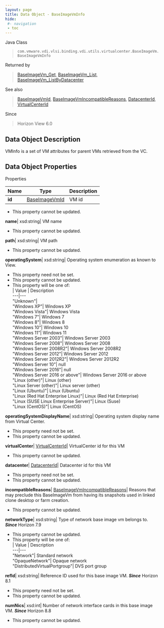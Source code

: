 ```yaml
---
layout: page
title: Data Object - BaseImageVmInfo
hide:
 #- navigation
 - toc
---
```






Java Class  
> `com.vmware.vdi.vlsi.binding.vdi.utils.virtualcenter.BaseImageVm.BaseImageVmInfo`

Returned by  
> [BaseImageVm_Get](vdi.utils.virtualcenter.BaseImageVm.md#get), [BaseImageVm_List](vdi.utils.virtualcenter.BaseImageVm.md#list), [BaseImageVm_ListByDatacenter](vdi.utils.virtualcenter.BaseImageVm.md#listByDatacenter)

See also  
> [BaseImageVmId](vdi.entity.BaseImageVmId.md), [BaseImageVmIncompatibleReasons](vdi.utils.virtualcenter.BaseImageVm.BaseImageVmIncompatibleReasons.md), [DatacenterId](vdi.entity.DatacenterId.md), [VirtualCenterId](vdi.entity.VirtualCenterId.md)

Since  
> Horizon View 6.0


## Data Object Description 

VMInfo is a set of VM attributes for parent VMs retrieved from the VC. 

## Data Object Properties

Properties

Name |  Type |  Description   
---|---|---  
**id**| [BaseImageVmId](vdi.entity.BaseImageVmId.md)|  VM id   


 * This property cannot be updated.

  
**name**|  xsd:string|  VM name   


 * This property cannot be updated.

  
**path**|  xsd:string|  VM path   


 * This property cannot be updated.

  
**operatingSystem**|  xsd:string|  Operating system enumeration as known to View.   


 * This property need not be set.
 * This property cannot be updated.
  * This property will be one of:  
|  Value |  Description   
---|---  
"Unknown"|   
"Windows XP"| Windows XP  
"Windows Vista"| Windows Vista  
"Windows 7"| Windows 7  
"Windows 8"| Windows 8  
"Windows 10"| Windows 10  
"Windows 11"| Windows 11  
"Windows Server 2003"| Windows Server 2003  
"Windows Server 2008"| Windows Server 2008  
"Windows Server 2008R2"| Windows Server 2008R2  
"Windows Server 2012"| Windows Server 2012  
"Windows Server 2012R2"| Windows Server 2012R2  
"Windows Server 10"| null  
"Windows Server 2016"| null  
"Windows Server 2016 or above"| Windows Server 2016 or above  
"Linux (other)"| Linux (other)  
"Linux Server (other)"| Linux server (other)  
"Linux (Ubuntu)"| Linux (Ubuntu)  
"Linux (Red Hat Enterprise Linux)"| Linux (Red Hat Enterprise)  
"Linux (SUSE Linux Enterprise Server)"| Linux (Suse)  
"Linux (CentOS)"| Linux (CentOS)  

  
**operatingSystemDisplayName**|  xsd:string|  Operating system display name from Virtual Center.   


 * This property need not be set.
 * This property cannot be updated.

  
**virtualCenter**| [VirtualCenterId](vdi.entity.VirtualCenterId.md)|  VirtualCenter id for this VM   


 * This property cannot be updated.

  
**datacenter**| [DatacenterId](vdi.entity.DatacenterId.md)|  Datacenter id for this VM   


 * This property need not be set.
 * This property cannot be updated.

  
**incompatibleReasons**| [BaseImageVmIncompatibleReasons](vdi.utils.virtualcenter.BaseImageVm.BaseImageVmIncompatibleReasons.md)|  Reasons that may preclude this BaseImageVm from having its snapshots used in linked clone desktop or farm creation.   


 * This property cannot be updated.

  
**networkType**|  xsd:string|  Type of network base image vm belongs to.  **_Since_** Horizon 7.9  


 * This property cannot be updated.
  * This property will be one of:  
|  Value |  Description   
---|---  
"Network"| Standard network  
"OpaqueNetwork"| Opaque network  
"DistributedVirtualPortgroup"| DVS port group  

  
**refId**|  xsd:string|  Reference ID used for this base image VM.  **_Since_** Horizon 8.1  


 * This property need not be set.
 * This property cannot be updated.

  
**numNics**|  xsd:int|  Number of network interface cards in this base image VM.  **_Since_** Horizon 8.8  


 * This property cannot be updated.

  
  
  
   
  
  
